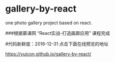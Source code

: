 # gallery-by-react
one photo gallery project based on react.

###根据慕课网 “React实战-打造画廊应用” 课程完成

#代码新鲜度：2016-12-31
点击下面在线预览的地址

https://yuicon.github.io/gallery-by-react/




